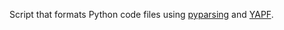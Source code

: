 Script that formats Python code files using [pyparsing](https://github.com/pyparsing/pyparsing) and [YAPF](https://github.com/google/yapf).

